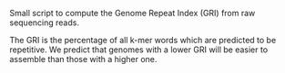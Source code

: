 Small script to compute the Genome Repeat Index (GRI) from raw sequencing reads.

The GRI is the percentage of all k-mer words which are predicted to be repetitive.
We predict that genomes with a lower GRI will be easier to assemble than those with
a higher one.

